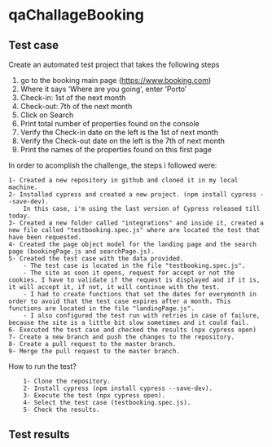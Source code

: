 # qaChallageBooking

##  Test case

Create an automated test project that takes the following steps
1. go to the booking main page (https://www.booking.com)
2. Where it says ‘Where are you going’, enter ‘Porto’
3. Check-in: 1st of the next month
4. Check-out: 7th of the next month
5. Click on Search
6. Print total number of properties found on the console
7. Verify the Check-in date on the left is the 1st of next month
8. Verify the Check-out date on the left is the 7th of next month
9. Print the names of the properties found on this first page

In order to acomplish the challenge, the steps i followed were:

    1- Created a new repository in github and cloned it in my local machine.
    2- Installed cypress and created a new project. (npm install cypress --save-dev).
        In this case, i'm using the last version of Cypress released till today.
    3- Created a new folder called "integrations" and inside it, created a new file called "testbooking.spec.js" where are located the test that have been requested.
    4- Created the page object model for the landing page and the search page (bookingPage.js and searchPage.js).
    5- Created the test case with the data provided. 
        - The test case is located in the file "testbooking.spec.js".
        - The site as soon it opens, request for accept or not the cookies. I have to validate if the request is displayed and if it is, it will accept it, if not, it will continue with the test.
        - I had to create functions that set the dates for everymonth in order to avoid that the test case expires after a month. This functions are located in the file "landingPage.js".
        - I also configured the test run with retries in case of failure, because the site is a little bit slow sometimes and it could fail.        
    6- Executed the test case and checked the results (npx cypress open)
    7- Create a new branch and push the changes to the repository.
    8- Create a pull request to the master branch.
    9- Merge the pull request to the master branch.

How to run the test?
    
        1- Clone the repository.
        2- Install cypress (npm install cypress --save-dev).
        3- Execute the test (npx cypress open).
        4- Select the test case (testbooking.spec.js).
        5- Check the results.

##  Test results


